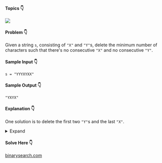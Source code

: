 #### Topics :point_down:
![](https://img.shields.io/badge/-string-wheat)

#### Problem :point_down:
Given a string `s`, consisting of `"X"` and `"Y"`s, delete the minimum number of characters such that there's no consecutive `"X"` and no consecutive `"Y"`.
#### Sample Input :point_down:
```
s = "YYYXYXX"
```
#### Sample Output :point_down:
```
"YXYX"
```
#### Explanation :point_down:
One solution is to delete the first two `"Y"`s and the last `"X"`.
<details>
<summary>Expand</summary>

#### Python :point_down:
```py
def solve(self, s):
    if (len(s) == 0):
        return s
    s_ = s[0]
    for i in range(1, len(s)):
        if (s[i] != s_[-1]):
            s_ += s[i]

    return s_
```
#### Time Complexity :point_down:
```
O(n)
```
#### Space Complexity :point_down:
```
O(n)
```
</details>

#### Solve Here :point_down:
[binarysearch.com](https://binarysearch.com/problems/Consecutive-Duplicates)
